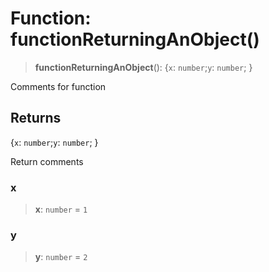 # Function: functionReturningAnObject()

> **functionReturningAnObject**(): \{`x`: `number`;`y`: `number`; \}

Comments for function

## Returns

\{`x`: `number`;`y`: `number`; \}

Return comments

### x

> **x**: `number` = `1`

### y

> **y**: `number` = `2`
